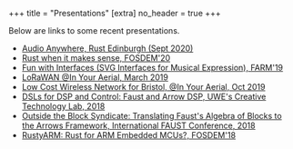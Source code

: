 +++
title = "Presentations"
[extra] 
no_header = true
+++

Below are links to some recent presentations.

- [Audio Anywhere, Rust Edinburgh (Sept 2020)](/presentations_reveal/rust_meetup_edinburgh_09_2020/)
- [Rust when it makes sense, FOSDEM'20](/presentations_reveal/FOSDEM20/)
- [Fun with Interfaces (SVG Interfaces for Musical Expression), FARM'19](/presentations_source/farm19/index.html)
- [LoRaWAN @In Your Aerial, March 2019](/presentations_source/in_Your_aerial_march2019/index.html)
- [Low Cost Wireless Network for Bristol, @In Your Aerial, Oct 2019](/presentations_source/in_Your_aerial_oct2019/index.html)
- [DSLs for DSP and Control: Faust and Arrow DSP, UWE's Creative Technology Lab, 2018](https://drive.google.com/open?id=1BDSdWm3WXdU1afgvXUuboP7ByQHnY1ZoTdQ5pbqJCT0)
- [Outside the Block Syndicate: Translating Faust's Algebra of Blocks to the Arrows Framework, International FAUST Conference, 2018](https://drive.google.com/open?id=1t0stYwxH9M5QeFtoVtU5E6KnC_ItvuvfT4pU7qgZMZk)
- [RustyARM: Rust for ARM Embedded MCUs?, FOSDEM'18](https://drive.google.com/open?id=1TWlg8QQWpJbXSe_5H5kEB8SXf0AyqgKyZpjl2rDCe2s)
